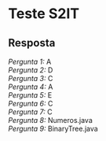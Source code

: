 # Teste S2IT

## Resposta

*Pergunta 1:* A  
*Pergunta 2:* D  
*Pergunta 3:* C  
*Pergunta 4:* A  
*Pergunta 5:* E  
*Pergunta 6:* C  
*Pergunta 7:* C  
*Pergunta 8:* Numeros.java  
*Pergunta 9:* BinaryTree.java
